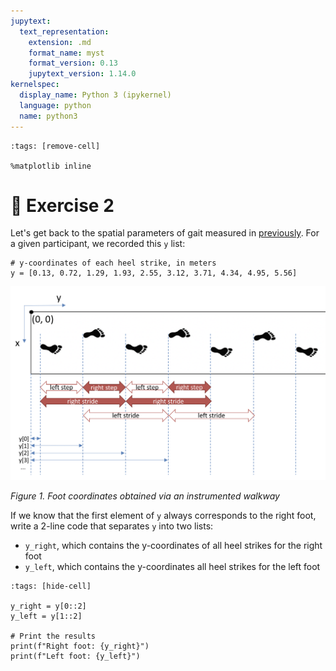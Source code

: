 ```yaml
---
jupytext:
  text_representation:
    extension: .md
    format_name: myst
    format_version: 0.13
    jupytext_version: 1.14.0
kernelspec:
  display_name: Python 3 (ipykernel)
  language: python
  name: python3
---
```


```{code-cell} ipython3
:tags: [remove-cell]

%matplotlib inline
```

# 💪 Exercise 2

Let's get back to the spatial parameters of gait measured in [previously](python_lists_indexing_exercise1.md). For a given participant, we recorded this `y` list:

```{code-cell}
# y-coordinates of each heel strike, in meters
y = [0.13, 0.72, 1.29, 1.93, 2.55, 3.12, 3.71, 4.34, 4.95, 5.56]
```

![Instrumented walkway -width:full](_static/images/instrumented_walkway.png)

*Figure 1. Foot coordinates obtained via an instrumented walkway*

If we know that the first element of `y` always corresponds to the right foot, write a 2-line code that separates `y` into two lists:
- `y_right`, which contains the y-coordinates of all heel strikes for the right foot
- `y_left`, which contains the y-coordinates all heel strikes for the left foot

```{code-cell} ipython3
:tags: [hide-cell]

y_right = y[0::2]
y_left = y[1::2]

# Print the results
print(f"Right foot: {y_right}")
print(f"Left foot: {y_left}")
```
